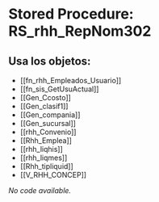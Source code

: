 # Stored Procedure: RS_rhh_RepNom302

## Usa los objetos:
- [[fn_rhh_Empleados_Usuario]]
- [[fn_sis_GetUsuActual]]
- [[Gen_Ccosto]]
- [[Gen_clasif1]]
- [[Gen_compania]]
- [[Gen_sucursal]]
- [[rhh_Convenio]]
- [[Rhh_Emplea]]
- [[rhh_liqhis]]
- [[rhh_liqmes]]
- [[Rhh_tipliquid]]
- [[V_RHH_CONCEP]]

*No code available.*
